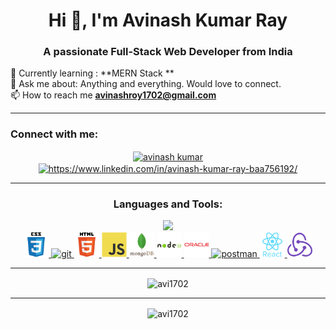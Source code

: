 

<h1 align="center">Hi 👋, I'm Avinash Kumar Ray</h1>
<h3 align="center">A passionate Full-Stack Web Developer from India</h3>

<!-- <p align="left"> <a href="https://twitter.com/avinash kumar" target="blank"><img src="https://img.shields.io/twitter/follow/avinash kumar?logo=twitter&style=for-the-badge" alt="avinash kumar" /></a> </p> -->
 📄 Currently learning : **MERN Stack ** <br/>
 💬 Ask me about: Anything and everything. Would love to connect.<br/>
 📫 How to reach me **avinashroy1702@gmail.com**
<hr/>
<h3 align="center" style="display:flex;width:"50%;justify-content:space-around">Connect with me:</h3>
<p align="center">
<a href="https://twitter.com/avinash kumar" target="blank"><img align="center" src="https://raw.githubusercontent.com/rahuldkjain/github-profile-readme-generator/master/src/images/icons/Social/twitter.svg" alt="avinash kumar" height="30" width="40" /></a>
<a href="https://linkedin.com/in/https://www.linkedin.com/in/avinash-kumar-ray-baa756192/" target="blank"><img align="center" src="https://raw.githubusercontent.com/rahuldkjain/github-profile-readme-generator/master/src/images/icons/Social/linked-in-alt.svg" alt="https://www.linkedin.com/in/avinash-kumar-ray-baa756192/" height="30" width="40" /></a>
</p>
<hr/>
<h3 align="center">Languages and Tools:</h3>
<p align="center"> <a href="https://www.w3schools.com/css/" target="_blank" rel="noreferrer"> 
  <img src="https://raw.githubusercontent.com/ShahriarShafin/ShahriarShafin/main/Assets/handshake.gif" /></br><img src="https://raw.githubusercontent.com/devicons/devicon/master/icons/css3/css3-original-wordmark.svg" alt="css3" width="40" height="40"/> </a> <a href="https://git-scm.com/" target="_blank" rel="noreferrer"> <img src="https://www.vectorlogo.zone/logos/git-scm/git-scm-icon.svg" alt="git" width="40" height="40"/> </a> <a href="https://www.w3.org/html/" target="_blank" rel="noreferrer"> <img src="https://raw.githubusercontent.com/devicons/devicon/master/icons/html5/html5-original-wordmark.svg" alt="html5" width="40" height="40"/> </a> <a href="https://developer.mozilla.org/en-US/docs/Web/JavaScript" target="_blank" rel="noreferrer"> <img src="https://raw.githubusercontent.com/devicons/devicon/master/icons/javascript/javascript-original.svg" alt="javascript" width="40" height="40"/> </a> <a href="https://www.mongodb.com/" target="_blank" rel="noreferrer"> <img src="https://raw.githubusercontent.com/devicons/devicon/master/icons/mongodb/mongodb-original-wordmark.svg" alt="mongodb" width="40" height="40"/> </a> <a href="https://nodejs.org" target="_blank" rel="noreferrer"> <img src="https://raw.githubusercontent.com/devicons/devicon/master/icons/nodejs/nodejs-original-wordmark.svg" alt="nodejs" width="40" height="40"/> </a> <a href="https://www.oracle.com/" target="_blank" rel="noreferrer"> <img src="https://raw.githubusercontent.com/devicons/devicon/master/icons/oracle/oracle-original.svg" alt="oracle" width="40" height="40"/> </a> <a href="https://postman.com" target="_blank" rel="noreferrer"> <img src="https://www.vectorlogo.zone/logos/getpostman/getpostman-icon.svg" alt="postman" width="40" height="40"/> </a> <a href="https://reactjs.org/" target="_blank" rel="noreferrer"> <img src="https://raw.githubusercontent.com/devicons/devicon/master/icons/react/react-original-wordmark.svg" alt="react" width="40" height="40"/> </a> <a href="https://redux.js.org" target="_blank" rel="noreferrer"> <img src="https://raw.githubusercontent.com/devicons/devicon/master/icons/redux/redux-original.svg" alt="redux" width="40" height="40"/> </a> </p>

<hr/>
<p align="center"><img align="center" src="https://github-readme-stats.vercel.app/api/top-langs?username=avi1702&show_icons=true&locale=en&layout=compact" alt="avi1702" /></p>
<hr/>
<p align="center"><img align="center" src="https://github-readme-streak-stats.herokuapp.com/?user=avi1702&" alt="avi1702" /></p>


